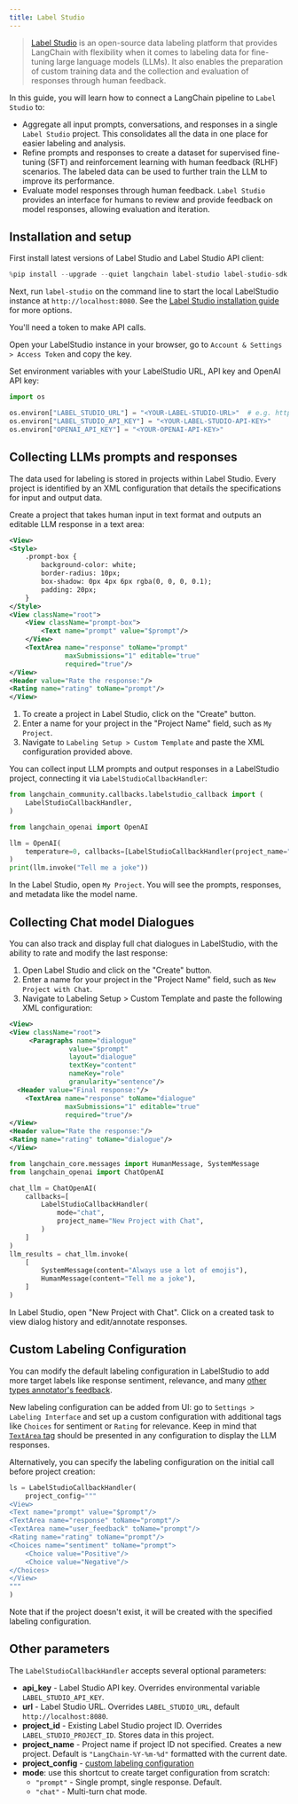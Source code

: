 ```yaml
---
title: Label Studio
---
```


>[Label Studio](https://labelstud.io/guide/get_started) is an open-source data labeling platform that provides LangChain with flexibility when it comes to labeling data for fine-tuning large language models (LLMs). It also enables the preparation of custom training data and the collection and evaluation of responses through human feedback.

In this guide, you will learn how to connect a LangChain pipeline to `Label Studio` to:

- Aggregate all input prompts, conversations, and responses in a single `Label Studio` project. This consolidates all the data in one place for easier labeling and analysis.
- Refine prompts and responses to create a dataset for supervised fine-tuning (SFT) and reinforcement learning with human feedback (RLHF) scenarios. The labeled data can be used to further train the LLM to improve its performance.
- Evaluate model responses through human feedback. `Label Studio` provides an interface for humans to review and provide feedback on model responses, allowing evaluation and iteration.

## Installation and setup

First install latest versions of Label Studio and Label Studio API client:


```python
%pip install --upgrade --quiet langchain label-studio label-studio-sdk langchain-openai langchain-community
```

Next, run `label-studio` on the command line to start the local LabelStudio instance at `http://localhost:8080`. See the [Label Studio installation guide](https://labelstud.io/guide/install) for more options.

You'll need a token to make API calls.

Open your LabelStudio instance in your browser, go to `Account & Settings > Access Token` and copy the key.

Set environment variables with your LabelStudio URL, API key and OpenAI API key:


```python
import os

os.environ["LABEL_STUDIO_URL"] = "<YOUR-LABEL-STUDIO-URL>"  # e.g. http://localhost:8080
os.environ["LABEL_STUDIO_API_KEY"] = "<YOUR-LABEL-STUDIO-API-KEY>"
os.environ["OPENAI_API_KEY"] = "<YOUR-OPENAI-API-KEY>"
```

## Collecting LLMs prompts and responses

The data used for labeling is stored in projects within Label Studio. Every project is identified by an XML configuration that details the specifications for input and output data.

Create a project that takes human input in text format and outputs an editable LLM response in a text area:

```xml
<View>
<Style>
    .prompt-box {
        background-color: white;
        border-radius: 10px;
        box-shadow: 0px 4px 6px rgba(0, 0, 0, 0.1);
        padding: 20px;
    }
</Style>
<View className="root">
    <View className="prompt-box">
        <Text name="prompt" value="$prompt"/>
    </View>
    <TextArea name="response" toName="prompt"
              maxSubmissions="1" editable="true"
              required="true"/>
</View>
<Header value="Rate the response:"/>
<Rating name="rating" toName="prompt"/>
</View>
```

1. To create a project in Label Studio, click on the "Create" button.
2. Enter a name for your project in the "Project Name" field, such as `My Project`.
3. Navigate to `Labeling Setup > Custom Template` and paste the XML configuration provided above.

You can collect input LLM prompts and output responses in a LabelStudio project, connecting it via `LabelStudioCallbackHandler`:


```python
from langchain_community.callbacks.labelstudio_callback import (
    LabelStudioCallbackHandler,
)
```


```python
from langchain_openai import OpenAI

llm = OpenAI(
    temperature=0, callbacks=[LabelStudioCallbackHandler(project_name="My Project")]
)
print(llm.invoke("Tell me a joke"))
```

In the Label Studio, open `My Project`. You will see the prompts, responses, and metadata like the model name.

## Collecting Chat model Dialogues

You can also track and display full chat dialogues in LabelStudio, with the ability to rate and modify the last response:

1. Open Label Studio and click on the "Create" button.
2. Enter a name for your project in the "Project Name" field, such as `New Project with Chat`.
3. Navigate to Labeling Setup > Custom Template and paste the following XML configuration:

```xml
<View>
<View className="root">
     <Paragraphs name="dialogue"
               value="$prompt"
               layout="dialogue"
               textKey="content"
               nameKey="role"
               granularity="sentence"/>
  <Header value="Final response:"/>
    <TextArea name="response" toName="dialogue"
              maxSubmissions="1" editable="true"
              required="true"/>
</View>
<Header value="Rate the response:"/>
<Rating name="rating" toName="dialogue"/>
</View>
```


```python
from langchain_core.messages import HumanMessage, SystemMessage
from langchain_openai import ChatOpenAI

chat_llm = ChatOpenAI(
    callbacks=[
        LabelStudioCallbackHandler(
            mode="chat",
            project_name="New Project with Chat",
        )
    ]
)
llm_results = chat_llm.invoke(
    [
        SystemMessage(content="Always use a lot of emojis"),
        HumanMessage(content="Tell me a joke"),
    ]
)
```

In Label Studio, open "New Project with Chat". Click on a created task to view dialog history and edit/annotate responses.

## Custom Labeling Configuration

You can modify the default labeling configuration in LabelStudio to add more target labels like response sentiment, relevance, and many [other types annotator's feedback](https://labelstud.io/tags/).

New labeling configuration can be added from UI: go to `Settings > Labeling Interface` and set up a custom configuration with additional tags like `Choices` for sentiment or `Rating` for relevance. Keep in mind that [`TextArea` tag](https://labelstud.io/tags/textarea) should be presented in any configuration to display the LLM responses.

Alternatively, you can specify the labeling configuration on the initial call before project creation:


```python
ls = LabelStudioCallbackHandler(
    project_config="""
<View>
<Text name="prompt" value="$prompt"/>
<TextArea name="response" toName="prompt"/>
<TextArea name="user_feedback" toName="prompt"/>
<Rating name="rating" toName="prompt"/>
<Choices name="sentiment" toName="prompt">
    <Choice value="Positive"/>
    <Choice value="Negative"/>
</Choices>
</View>
"""
)
```

Note that if the project doesn't exist, it will be created with the specified labeling configuration.

## Other parameters

The `LabelStudioCallbackHandler` accepts several optional parameters:

- **api_key** - Label Studio API key. Overrides environmental variable `LABEL_STUDIO_API_KEY`.
- **url** - Label Studio URL. Overrides `LABEL_STUDIO_URL`, default `http://localhost:8080`.
- **project_id** - Existing Label Studio project ID. Overrides `LABEL_STUDIO_PROJECT_ID`. Stores data in this project.
- **project_name** - Project name if project ID not specified. Creates a new project. Default is `"LangChain-%Y-%m-%d"` formatted with the current date.
- **project_config** - [custom labeling configuration](#custom-labeling-configuration)
- **mode**: use this shortcut to create target configuration from scratch:
   - `"prompt"` - Single prompt, single response. Default.
   - `"chat"` - Multi-turn chat mode.
